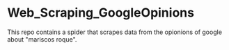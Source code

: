 # Web_Scraping_GoogleOpinions
This repo contains a spider that scrapes data from the opionions of google about "mariscos roque".
